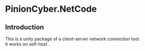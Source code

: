 # PinionCyber.NetCode


## Introduction
This is a unity package of a client-server network connection tool.  
It works on self-host .



